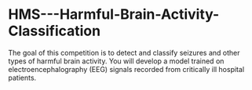 # HMS---Harmful-Brain-Activity-Classification
The goal of this competition is to detect and classify seizures and other types of harmful brain activity. You will develop a model trained on electroencephalography (EEG) signals recorded from critically ill hospital patients.

